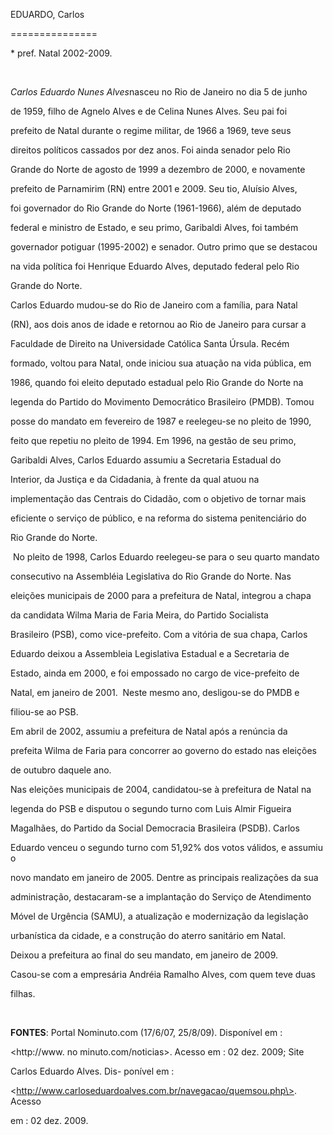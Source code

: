 EDUARDO, Carlos

===============



\* pref. Natal 2002-2009.



 



*Carlos Eduardo Nunes Alves*nasceu no Rio de Janeiro no dia 5 de junho

de 1959, filho de Agnelo Alves e de Celina Nunes Alves. Seu pai foi

prefeito de Natal durante o regime militar, de 1966 a 1969, teve seus

direitos políticos cassados por dez anos. Foi ainda senador pelo Rio

Grande do Norte de agosto de 1999 a dezembro de 2000, e novamente

prefeito de Parnamirim (RN) entre 2001 e 2009. Seu tio, Aluísio Alves,

foi governador do Rio Grande do Norte (1961-1966), além de deputado

federal e ministro de Estado, e seu primo, Garibaldi Alves, foi também

governador potiguar (1995-2002) e senador. Outro primo que se destacou

na vida política foi Henrique Eduardo Alves, deputado federal pelo Rio

Grande do Norte.



Carlos Eduardo mudou-se do Rio de Janeiro com a família, para Natal

(RN), aos dois anos de idade e retornou ao Rio de Janeiro para cursar a

Faculdade de Direito na Universidade Católica Santa Úrsula. Recém

formado, voltou para Natal, onde iniciou sua atuação na vida pública, em

1986, quando foi eleito deputado estadual pelo Rio Grande do Norte na

legenda do Partido do Movimento Democrático Brasileiro (PMDB). Tomou

posse do mandato em fevereiro de 1987 e reelegeu-se no pleito de 1990,

feito que repetiu no pleito de 1994. Em 1996, na gestão de seu primo,

Garibaldi Alves, Carlos Eduardo assumiu a Secretaria Estadual do

Interior, da Justiça e da Cidadania, à frente da qual atuou na

implementação das Centrais do Cidadão, com o objetivo de tornar mais

eficiente o serviço de público, e na reforma do sistema penitenciário do

Rio Grande do Norte.



 No pleito de 1998, Carlos Eduardo reelegeu-se para o seu quarto mandato

consecutivo na Assembléia Legislativa do Rio Grande do Norte. Nas

eleições municipais de 2000 para a prefeitura de Natal, integrou a chapa

da candidata Wilma Maria de Faria Meira, do Partido Socialista

Brasileiro (PSB), como vice-prefeito. Com a vitória de sua chapa, Carlos

Eduardo deixou a Assembleia Legislativa Estadual e a Secretaria de

Estado, ainda em 2000, e foi empossado no cargo de vice-prefeito de

Natal, em janeiro de 2001.  Neste mesmo ano, desligou-se do PMDB e

filiou-se ao PSB.



Em abril de 2002, assumiu a prefeitura de Natal após a renúncia da

prefeita Wilma de Faria para concorrer ao governo do estado nas eleições

de outubro daquele ano.



Nas eleições municipais de 2004, candidatou-se à prefeitura de Natal na

legenda do PSB e disputou o segundo turno com Luis Almir Figueira

Magalhães, do Partido da Social Democracia Brasileira (PSDB). Carlos

Eduardo venceu o segundo turno com 51,92% dos votos válidos, e assumiu o

novo mandato em janeiro de 2005. Dentre as principais realizações da sua

administração, destacaram-se a implantação do Serviço de Atendimento

Móvel de Urgência (SAMU), a atualização e modernização da legislação

urbanística da cidade, e a construção do aterro sanitário em Natal.



Deixou a prefeitura ao final do seu mandato, em janeiro de 2009.



Casou-se com a empresária Andréia Ramalho Alves, com quem teve duas

filhas.



 



**FONTES**: Portal Nominuto.com (17/6/07, 25/8/09). Disponível em :

\<http://www. no minuto.com/noticias\>. Acesso em : 02 dez. 2009; Site

Carlos Eduardo Alves. Dis- ponível em :

\<http://www.carloseduardoalves.com.br/navegacao/quemsou.php\>. Acesso

em : 02 dez. 2009.



 



 



 



 



 



 



 



 

